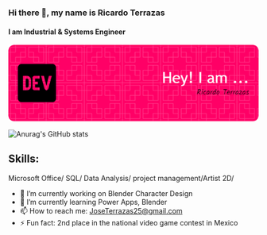 ### Hi there 👋, my name is Ricardo Terrazas
#### I am Industrial & Systems Engineer

![Header](./1.png)

![Anurag's GitHub stats](https://github-readme-stats.vercel.app/api?username=amadeuslight&show_icons=true&theme=radical)

## Skills: 
Microsoft Office/ SQL/ Data Analysis/ project management/Artist 2D/ 

- 🔭 I’m currently working on Blender Character Design 
- 🌱 I’m currently learning Power Apps, Blender 
- 📫 How to reach me: JoseTerrazas25@gmail.com 
- ⚡ Fun fact: 2nd place in the national video game contest in Mexico 





